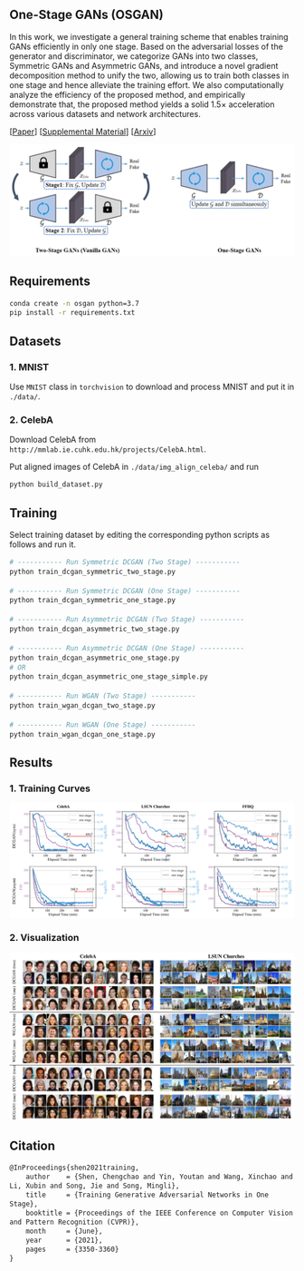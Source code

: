 

## One-Stage GANs (OSGAN)

In this work, we investigate a general training scheme that enables training GANs efficiently in only one stage. Based on the adversarial losses of the generator and discriminator, we categorize GANs into two classes, Symmetric GANs and Asymmetric GANs, and introduce a novel gradient decomposition method to unify the two, allowing us to train both classes in one stage and hence alleviate the training effort. We also computationally analyze the efficiency of the proposed method, and empirically demonstrate that, the proposed method yields a solid 1.5× acceleration across various datasets and network architectures. 

\[[Paper](https://openaccess.thecvf.com/content/CVPR2021/papers/Shen_Training_Generative_Adversarial_Networks_in_One_Stage_CVPR_2021_paper.pdf)\] \[[Supplemental Material](https://openaccess.thecvf.com/content/CVPR2021/supplemental/Shen_Training_Generative_Adversarial_CVPR_2021_supplemental.pdf)\] \[[Arxiv](http://arxiv.org/abs/2103.00430)\]



![motivation](images/motivation.png)



## Requirements

```sh
conda create -n osgan python=3.7
pip install -r requirements.txt
```



## Datasets

### 1. MNIST

Use `MNIST` class in `torchvision` to download and process MNIST and put it in `./data/`.

### 2. CelebA

Download CelebA from `http://mmlab.ie.cuhk.edu.hk/projects/CelebA.html`.

Put aligned images of CelebA in `./data/img_align_celeba/` and run

```sh
python build_dataset.py
```



## Training

Select training dataset by editing the corresponding python scripts as follows and run it.

```sh
# ----------- Run Symmetric DCGAN (Two Stage) -----------
python train_dcgan_symmetric_two_stage.py

# ----------- Run Symmetric DCGAN (One Stage) -----------
python train_dcgan_symmetric_one_stage.py

# ----------- Run Asymmetric DCGAN (Two Stage) -----------
python train_dcgan_asymmetric_two_stage.py

# ----------- Run Asymmetric DCGAN (One Stage) -----------
python train_dcgan_asymmetric_one_stage.py
# OR 
python train_dcgan_asymmetric_one_stage_simple.py

# ----------- Run WGAN (Two Stage) -----------
python train_wgan_dcgan_two_stage.py

# ----------- Run WGAN (One Stage) -----------
python train_wgan_dcgan_one_stage.py
```



## Results

### 1. Training Curves

![curves](images/curves.png)



### 2. Visualization

![visualization](images/visualization.png)



## Citation

```
@InProceedings{shen2021training,
    author    = {Shen, Chengchao and Yin, Youtan and Wang, Xinchao and Li, Xubin and Song, Jie and Song, Mingli},
    title     = {Training Generative Adversarial Networks in One Stage},
    booktitle = {Proceedings of the IEEE Conference on Computer Vision and Pattern Recognition (CVPR)},
    month     = {June},
    year      = {2021},
    pages     = {3350-3360}
}
```

